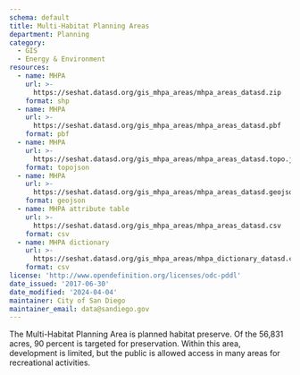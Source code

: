 ```yaml
---
schema: default
title: Multi-Habitat Planning Areas
department: Planning
category:
  - GIS
  - Energy & Environment
resources:
  - name: MHPA
    url: >-
      https://seshat.datasd.org/gis_mhpa_areas/mhpa_areas_datasd.zip
    format: shp
  - name: MHPA
    url: >-
      https://seshat.datasd.org/gis_mhpa_areas/mhpa_areas_datasd.pbf
    format: pbf
  - name: MHPA
    url: >-
      https://seshat.datasd.org/gis_mhpa_areas/mhpa_areas_datasd.topo.json
    format: topojson
  - name: MHPA
    url: >-
      https://seshat.datasd.org/gis_mhpa_areas/mhpa_areas_datasd.geojson
    format: geojson
  - name: MHPA attribute table
    url: >-
      https://seshat.datasd.org/gis_mhpa_areas/mhpa_areas_datasd.csv
    format: csv
  - name: MHPA dictionary
    url: >-
      https://seshat.datasd.org/gis_mhpa_areas/mhpa_dictionary_datasd.csv
    format: csv
license: 'http://www.opendefinition.org/licenses/odc-pddl'
date_issued: '2017-06-30'
date_modified: '2024-04-04'
maintainer: City of San Diego
maintainer_email: data@sandiego.gov
---
```

The Multi-Habitat Planning Area is planned habitat preserve. Of the 56,831 acres, 90 percent is targeted for preservation. Within this area, development is limited, but the public is allowed access in many areas for recreational activities.
<!--more-->
